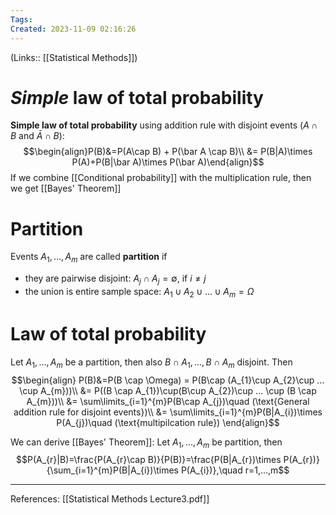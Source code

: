 ```yaml
---
Tags: 
Created: 2023-11-09 02:16:26
---
```

(Links:: [[Statistical Methods]])
# *Simple* law of total probability
**Simple law of total probability** using addition rule with disjoint events ($A\cap B$ and $\bar A \cap B$): $$\begin{align}P(B)&=P(A\cap B) + P(\bar A \cap B)\\ &= P(B|A)\times P(A)+P(B|\bar A)\times P(\bar A)\end{align}$$
If we combine [[Conditional probability]] with the multiplication rule, then we get [[Bayes' Theorem]]

# Partition
Events $A_{1},...,A_{m}$ are called **partition** if
- they are pairwise disjoint: $A_{j} \cap A_{j}=\emptyset$, if $i\neq j$
- the union is entire sample space: $A_{1} \cup A_{2} \cup ... \cup A_{m}=\Omega$
# Law of total probability

Let $A_{1},...,A_{m}$ be a partition, then also $B \cap A_{1},...,B \cap A_{m}$ disjoint. Then 
$$\begin{align}
P(B)&=P(B \cap \Omega) = P(B\cap (A_{1}\cup A_{2}\cup ... \cup A_{m}))\\
&= P((B \cap A_{1})\cup(B\cup A_{2})\cup ... \cup (B \cap A_{m}))\\
&= \sum\limits_{i=1}^{m}P(B\cap A_{j})\quad (\text{General addition rule for disjoint events})\\
&= \sum\limits_{i=1}^{m}P(B|A_{i})\times P(A_{j})\quad (\text{multipilcation rule})
\end{align}$$

We can derive [[Bayes' Theorem]]: Let $A_{1},...,A_{m}$ be partition, then $$P(A_{r}|B)=\frac{P(A_{r}\cap B)}{P(B)}=\frac{P(B|A_{r})\times P(A_{r})}{\sum_{i=1}^{m}P(B|A_{i})\times P(A_{i})},\quad r=1,...,m$$


___
References: [[Statistical Methods Lecture3.pdf]]